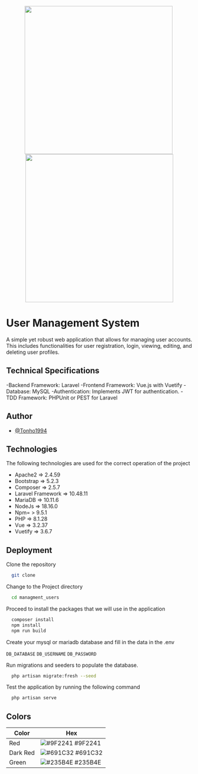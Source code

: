 <p align="center"><a href="https://laravel.com" target="_blank" style="margin-right:5px;"><img src="https://raw.githubusercontent.com/laravel/art/master/logo-lockup/5%20SVG/2%20CMYK/1%20Full%20Color/laravel-logolockup-cmyk-red.svg" width="400"></a>
<a href="https://vuejs.org/" target="_blank"><img src="https://vuejs.org/logo.svg" width="400"></a></p>


# User Management System

A simple yet robust web application that allows for managing user accounts. This includes functionalities for user registration, login, viewing, editing, and deleting user profiles.


## Technical Specifications

-Backend Framework: Laravel
-Frontend Framework: Vue.js with Vuetify
-Database: MySQL
-Authentication: Implements JWT for authentication.
-TDD Framework: PHPUnit or PEST for Laravel


## Author

- [@Tonho1994](https://github.com/Tonho1994)


## Technologies

The following technologies are used for the correct operation of the project

- Apache2 => 2.4.59
- Bootstrap => 5.2.3
- Composer => 2.5.7
- Laravel Framework => 10.48.11
- MariaDB => 10.11.6
- NodeJs => 18.16.0
- Npm= > 9.5.1
- PHP => 8.1.28
- Vue => 3.2.37
- Vuetify => 3.6.7


## Deployment

Clone the repository
```bash
  git clone
```
Change to the Project directory
```bash
  cd managment_users
```
Proceed to install the packages that we will use in the application
```bash
  composer install
  npm install
  npm run build
```
Create your mysql or mariadb database and fill in the data in the .env

`DB_DATABASE`
`DB_USERNAME`
`DB_PASSWORD`

Run migrations and seeders to populate the database.
```bash
  php artisan migrate:fresh --seed
```
Test the application by running the following command
```bash
  php artisan serve
```


## Colors

| Color             | Hex                                                                |
| ----------------- | ------------------------------------------------------------------ |
| Red | ![#9F2241](https://via.placeholder.com/10/9F2241?text=+) #9F2241 |
| Dark Red | ![#691C32](https://via.placeholder.com/10/691C32?text=+) #691C32 |
| Green | ![#235B4E](https://via.placeholder.com/10/235B4E?text=+) #235B4E |